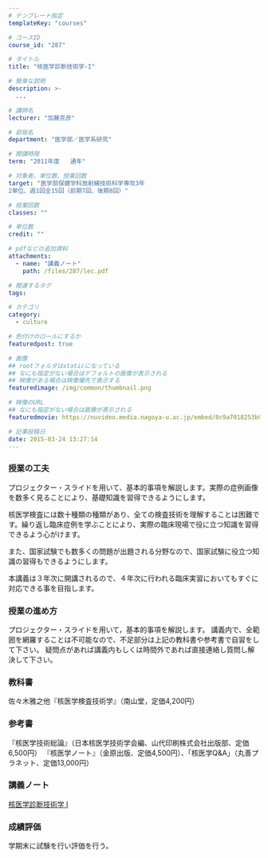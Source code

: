 ```yaml
---
# テンプレート指定
templateKey: "courses"

# コースID
course_id: "287"

# タイトル
title: "核医学診断技術学-I"

# 簡単な説明
description: >-
  ...

# 講師名
lecturer: "加藤克彦"

# 部局名
department: "医学部／医学系研究"

# 開講時限
term: "2011年度	通年"

# 対象者、単位数、授業回数
target: "医学部保健学科放射線技術科学専攻3年
2単位、週1回全15回（前期7回、後期8回）"

# 授業回数
classes: ""

# 単位数
credit: ""

# pdfなどの追加資料
attachments: 
  - name: "講義ノート" 
    path: /files/287/lec.pdf

# 関連するタグ
tags:

# カテゴリ
category:
  - culture

# 色付けのロールにするか
featuredpost: true

# 画像
## rootフォルダはstaticになっている
## なにも指定がない場合はデフォルトの画像が表示される
## 映像がある場合は映像優先で表示する
featuredimage: /img/common/thumbnail.png

# 映像のURL
## なにも指定がない場合は画像が表示される
featuredmovie: https://nuvideo.media.nagoya-u.ac.jp/embed/8c9a7018253b03b59b8d41f5d02376aae5f91fee

# 記事投稿日
date: 2015-03-24 13:27:14
---
```


### 授業の工夫

プロジェクター・スライドを用いて、基本的事項を解説します。実際の症例画像を数多く見ることにより、基礎知識を習得できるようにします。

核医学検査には数十種類の種類があり、全ての検査技術を理解することは困難です。繰り返し臨床症例を学ぶことにより、実際の臨床現場で役に立つ知識を習得できるよう心がけます。

また、国家試験でも数多くの問題が出題される分野なので、国家試験に役立つ知識の習得もできるようにします。

本講義は３年次に開講されるので、４年次に行われる臨床実習においてもすぐに対応できる事を目指します。



### 授業の進め方

プロジェクター・スライドを用いて，基本的事項を解説します。 講義内で、全範囲を網羅することは不可能なので、不足部分は上記の教科書や参考書で自習をして下さい。 疑問点があれば講義内もしくは時間外であれば直接連絡し質問し解決して下さい。

### 教科書

佐々木雅之他『核医学検査技術学』（南山堂，定価4,200円）

### 参考書

『核医学技術総論』（日本核医学技術学会編、山代印刷株式会社出版部、定価6,500円）
『核医学ノート』（金原出版、定価4,500円）、「核医学Q&A」（丸善プラネット、定価13,000円）



### 講義ノート

[核医学診断技術学 I ](/files/287/lec.pdf) 



### 成績評価

学期末に試験を行い評価を行う。

